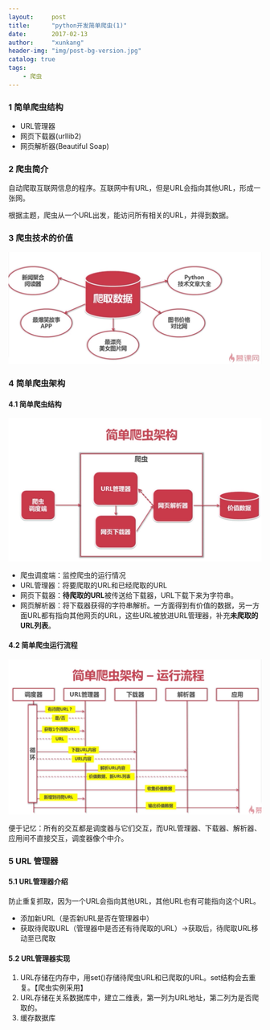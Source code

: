 ```yaml
---
layout:     post
title:      "python开发简单爬虫(1)"
date:       2017-02-13
author:     "xunkang"
header-img: "img/post-bg-version.jpg"
catalog: true
tags:
    - 爬虫
---
```


### 1 简单爬虫结构

+ URL管理器
+ 网页下载器(urllib2)
+ 网页解析器(Beautiful Soap)

### 2 爬虫简介

​	自动爬取互联网信息的程序。互联网中有URL，但是URL会指向其他URL，形成一张网。

根据主题，爬虫从一个URL出发，能访问所有相关的URL，并得到数据。

### 3 爬虫技术的价值

![](/img/pc.png)

### 4 简单爬虫架构

#### 4.1 简单爬虫结构

![](/img/structure.png)

+ 爬虫调度端：监控爬虫的运行情况
+ URL管理器：将要爬取的URL和已经爬取的URL
+ 网页下载器：**待爬取的URL**被传送给下载器，URL下载下来为字符串。
+ 网页解析器：将下载器获得的字符串解析。一方面得到有价值的数据，另一方面URL都有指向其他网页的URL，这些URL被放进URL管理器，补充**未爬取的URL列表**。

#### 4.2 简单爬虫运行流程

![](/img/stream.png)

​	便于记忆：所有的交互都是调度器与它们交互，而URL管理器、下载器、解析器、应用间不直接交互，调度器像个中介。

### 5 URL 管理器

#### 5.1 URL管理器介绍

​	防止重复抓取，因为一个URL会指向其他URL，其他URL也有可能指向这个URL。

+ 添加新URL（是否新URL是否在管理器中）
+ 获取待爬取URL（管理器中是否还有待爬取的URL）->获取后，待爬取URL移动至已爬取

#### 5.2 URL管理器实现

1. URL存储在内存中，用set()存储待爬虫URL和已爬取的URL。set结构会去重复。【爬虫实例采用】
2. URL存储在关系数据库中，建立二维表，第一列为URL地址，第二列为是否爬取的。
3. 缓存数据库
